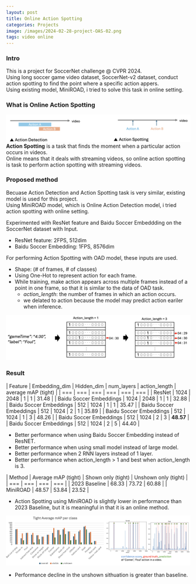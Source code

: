 ```yaml
---
layout: post
title: Online Action Spotting
categories: Projects
image: /images/2024-02-28-project-OAS-02.png
tags: video online
---
```


### Intro
This is a project for SoccerNet challenge @ CVPR 2024.<br>
Using long soccer game video dataset, SoccerNet-v2 dataset, conduct action spotting to find the point where a specific action appers.<br>
Using existing model, MiniROAD, i tried to solve this task in online setting.

### What is Online Action Spotting

![Image](/images/2024-02-28-project-OAS-01.png)
**Action Spotting** is a task that finds the moment when a particular action occurs in videos.<br>
Online means that it deals with streaming videos, so online action spotting is task to perform action spotting with streaming videos.

### Proposed method

Becuase Action Detection and Action Spotting task is very similar, existing model is used for this project.<br>
Using <aggr>MiniROAD</aggr> model, which is Online Action Detection model, i tried action spotting with online setting.

Experimented with ResNet feature and Baidu Soccer Embeddding on the SoccerNet dataset with Input.
- ResNet feature: 2FPS, 512dim
- Baidu Soccer Embedding: 1FPS, 8576dim

For performing Action Spotting with OAD model, these inputs are used.
- Shape: (# of frames, # of classes)
- Using One-Hot to represent action for each frame.
- While training, make action appears across multiple frames instead of a point in one frame, so that it is similar to the data of OAD task.
    - *action_length*: the number of frames in which an action occurs.
    - we delated to action because the model may predict action eariler when inference.

![Image](/images/2024-02-28-project-OAS-02.png)



### Result

| Feature | Embedding_dim | Hidden_dim | num_layers | action_length | average mAP (tight) |
| === | === | === | === | === | === |
| ResNet | 1024 | 2048 | 1 | 1 | 31.48 |
| Baidu Soccer Embeddings | 1024 | 2048 | 1 | 1 | 32.88 |
| Baidu Soccer Embeddings | 512 | 1024 | 1 | 1 | 35.47 |
| Baidu Soccer Embeddings | 512 | 1024 | 2 | 1 | 35.89 |
| Baidu Soccer Embeddings | 512 | 1024 | 1 | 3 | 48.26 |
| Baidu Soccer Embeddings | 512 | 1024 | 2 | 3 | **48.57** |
| Baidu Soccer Embeddings | 512 | 1024 | 2 | 5 | 44.40 |

- Better performance when using Baidu Soccer Embedding instead of ResNET.
- Better performance when using small model instead of large model.
- Better performance when 2 RNN layers instead of 1 layer.
- Better performance when action_length > 1 and best when action_length is 3.

| Method | Average mAP (tight) | Shown only (tight) | Unshown only (tight) |
| === | === | === | === |
| 2023 Baseline | 68.33 | 73.72 | 60.88 |
| MiniROAD | 48.57 | 53.84 | 23.52 |

- Action Spotting using MiniROAD is slightly lower in performance than 2023 Baseline, but it is meaningful in that it is an online method.

![Image](/images/2024-02-28-project-OAS-03.png)

- Performance decline in the unshown sithuation is greater than baseline.